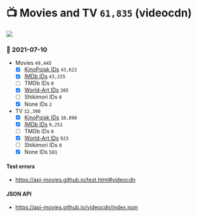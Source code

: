 # :tv: Movies and TV `61,835` (videocdn)

<a href="https://API-Movies.github.io"><img src="https://API-Movies.github.io/banner.png?cache"></a>

### :date: 2021-07-10
- Movies `49,445`
  - [x] <a href="https://API-Movies.github.io/videocdn/movie_kinopoisk_ids.json">KinoPoisk IDs</a> `43,622`
  - [x] <a href="https://API-Movies.github.io/videocdn/movie_imdb_ids.json">IMDb IDs</a> `43,225`
  - [ ] TMDb IDs `0`
  - [x] <a href="https://API-Movies.github.io/videocdn/movie_world_art_ids.json">World-Art IDs</a> `205`
  - [ ] Shikimori IDs `0`
  - [x] None IDs `2`
- TV `12,390`
  - [x] <a href="https://API-Movies.github.io/videocdn/tv_kinopoisk_ids.json">KinoPoisk IDs</a> `10,890`
  - [x] <a href="https://API-Movies.github.io/videocdn/tv_imdb_ids.json">IMDb IDs</a> `9,251`
  - [ ] TMDb IDs `0`
  - [x] <a href="https://API-Movies.github.io/videocdn/tv_world_art_ids.json">World-Art IDs</a> `923`
  - [ ] Shikimori IDs `0`
  - [x] None IDs `581`
#### Test errors
- <a href='https://api-movies.github.io/test.html#videocdn'>https://api-movies.github.io/test.html#videocdn</a>
#### JSON API
- <a href='https://api-movies.github.io/videocdn/index.json'>https://api-movies.github.io/videocdn/index.json</a>
